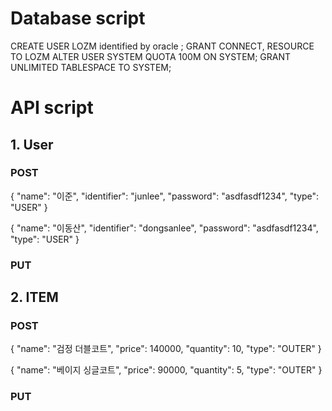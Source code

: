 # Database script
CREATE USER LOZM identified by oracle ;
GRANT CONNECT, RESOURCE TO LOZM
ALTER USER SYSTEM QUOTA 100M ON SYSTEM;
GRANT UNLIMITED TABLESPACE TO SYSTEM;

# API script
## 1. User
### POST
{
	"name": "이준",
	"identifier": "junlee",
	"password": "asdfasdf1234",
	"type": "USER"
}

{
	"name": "이동산",
	"identifier": "dongsanlee",
	"password": "asdfasdf1234",
	"type": "USER"
}

### PUT

## 2. ITEM
### POST
{
	"name": "검정 더블코트",
	"price": 140000,
	"quantity": 10,
	"type": "OUTER"
}

{
	"name": "베이지 싱글코트",
	"price": 90000,
	"quantity": 5,
	"type": "OUTER"
}
### PUT